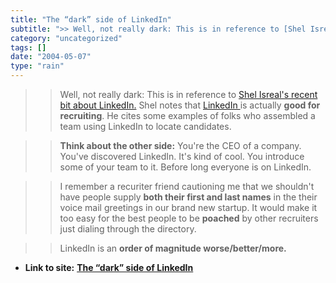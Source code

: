 ```yaml
---
title: "The “dark” side of LinkedIn"
subtitle: ">> Well, not really dark: This is in reference to [Shel Isreal's recent bit"
category: "uncategorized"
tags: []
date: "2004-05-07"
type: "rain"
---
```

>>

>> Well, not really dark: This is in reference to [Shel Isreal's recent bit
about
LinkedIn.](<http://seems2shel.typepad.com/itseemstome/2004/05/linkedin_part_3.html>)
Shel notes that [LinkedIn ](<http://www.linkedin.com/>)is actually **good for
recruiting**. He cites some examples of folks who assembled a team using
LinkedIn to locate candidates.

>>

>> **Think about the other side:** You're the CEO of a company. You've
discovered LinkedIn. It's kind of cool. You introduce some of your team to it.
Before long everyone is on LinkedIn.

>>

>> I remember a recuriter friend cautioning me that we shouldn't have people
supply **both their first and last names** in the their voice mail greetings
in our brand new startup. It would make it too easy for the best people to be
**poached** by other recruiters just dialing through the directory.

>>

>> LinkedIn is an **order of magnitude worse/better/more.**


* **Link to site:** **[The “dark” side of LinkedIn](None)**